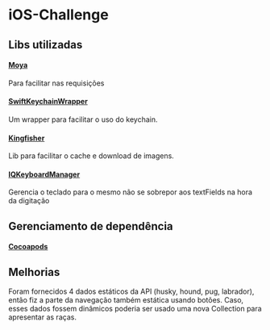 # iOS-Challenge

## Libs utilizadas
#### [Moya](https://github.com/Moya/Moya)
Para facilitar nas requisições
####  [SwiftKeychainWrapper](https://github.com/jrendel/SwiftKeychainWrapper)
Um wrapper para facilitar o uso do keychain.
#### [Kingfisher](https://github.com/onevcat/Kingfisher)
Lib para facilitar o cache e download de imagens.
####  [IQKeyboardManager](https://github.com/hackiftekhar/IQKeyboardManager)
Gerencia o teclado para o mesmo não se sobrepor aos textFields na hora da digitação

## Gerenciamento de dependência
#### [Cocoapods](https://cocoapods.org)

## Melhorias

Foram fornecidos 4 dados estáticos da API (husky, hound, pug, labrador), então fiz a parte da navegação também estática usando botões. Caso, esses dados fossem dinâmicos poderia ser usado uma nova Collection para apresentar as raças.
